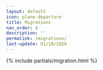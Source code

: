 ```yaml
---
layout: default
icon: plane-departure
title: Migrations
nav_order: 4
description: ''
permalink: /migrations/
last-update: 01/10/2020
---
```


{% include partials/migration.html %}